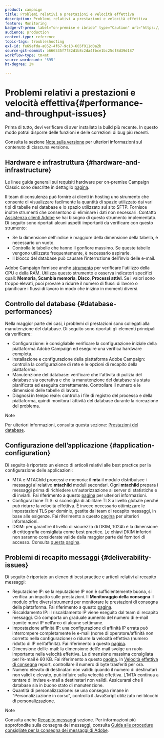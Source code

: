 ```yaml
---
product: campaign
title: Problemi relativi a prestazioni e velocità effettiva
description: Problemi relativi a prestazioni e velocità effettiva
feature: Monitoring
badge-v7-prem: label="on-premise e ibrido" type="Caution" url="https://experienceleague.adobe.com/docs/campaign-classic/using/installing-campaign-classic/architecture-and-hosting-models/hosting-models-lp/hosting-models.html?lang=it" tooltip="Applicabile solo alle distribuzioni on-premise e ibride"
audience: production
content-type: reference
topic-tags: troubleshooting
exl-id: fe69efda-a052-4f67-9c13-665f011d0a2b
source-git-commit: b666535f7f82d1b8c2da4fbce1bc25cf8d39d187
workflow-type: tm+mt
source-wordcount: '695'
ht-degree: 2%

---
```


# Problemi relativi a prestazioni e velocità effettiva{#performance-and-throughput-issues}



Prima di tutto, devi verificare di aver installato la build più recente. In questo modo potrai disporre delle funzioni e delle correzioni di bug più recenti.

Consulta la sezione [Note sulla versione](../../rn/using/latest-release.md) per ulteriori informazioni sul contenuto di ciascuna versione.

## Hardware e infrastruttura {#hardware-and-infrastructure}

Le linee guida generali sui requisiti hardware per on-premise Campaign Classic sono descritte in dettaglio [pagina](https://helpx.adobe.com/it/campaign/kb/hardware-sizing-guide.html).

Il team di consulenza può fornire ai clienti in hosting uno strumento che consente di visualizzare facilmente la quantità di spazio utilizzato dai vari tipi di tabelle nel database e lo spazio utilizzato sul sito SFTP. Fornisce inoltre strumenti che consentono di eliminare i dati non necessari. Contatto [Assistenza clienti Adobe](https://helpx.adobe.com/it/enterprise/admin-guide.html/enterprise/using/support-for-experience-cloud.ug.html) se hai bisogno di questo strumento implementato. Di seguito sono riportati alcuni aspetti importanti da verificare con questo strumento:

* Se la dimensione dell&#39;indice è maggiore della dimensione della tabella, è necessario un vuoto.
* Controlla le tabelle che hanno il gonfiore massimo. Se queste tabelle vengono utilizzate frequentemente, è necessario aspirarle.
* Il blocco del database può causare l’interruzione dell’invio delle e-mail.

Adobe Campaign fornisce anche [strumento](../../production/using/monitoring-processes.md#manual-monitoring) per verificare l&#39;utilizzo della CPU e della RAM. Utilizza questo strumento e osserva indicatori specifici quali: **Memoria**, **Scambia memoria**, **Disco**, **Processi attivi**. Se i valori sono troppo elevati, puoi provare a ridurre il numero di flussi di lavoro o pianificare i flussi di lavoro in modo che inizino in momenti diversi.

## Controllo del database {#database-performances}

Nella maggior parte dei casi, i problemi di prestazioni sono collegati alla manutenzione del database. Di seguito sono riportati gli elementi principali da verificare:

* Configurazione: è consigliabile verificare la configurazione iniziale della piattaforma Adobe Campaign ed eseguire una verifica hardware completa.
* Installazione e configurazione della piattaforma Adobe Campaign: controlla la configurazione di rete e le opzioni di recapito della piattaforma.
* Manutenzione del database: verificare che l&#39;attività di pulizia del database sia operativa e che la manutenzione del database sia stata pianificata ed eseguita correttamente. Controllare il numero e le dimensioni delle tabelle di lavoro.
* Diagnosi in tempo reale: controlla i file di registro del processo e della piattaforma, quindi monitora l’attività del database durante la ricreazione del problema.

>[!NOTE]
>
>Per ulteriori informazioni, consulta questa sezione: [Prestazioni del database](../../production/using/database-performances.md).

## Configurazione dell’applicazione {#application-configuration}

Di seguito è riportato un elenco di articoli relativi alle best practice per la configurazione delle applicazioni:

* MTA e MTAChild processi e memoria: il **mta** il modulo distribuisce i messaggi al relativo **mtachild** moduli secondari. Ogni **mtachild** prepara i messaggi prima di richiedere un&#39;autorizzazione al server di statistiche e di inviarli. Fai riferimento a questo [pagina](../../installation/using/email-deliverability.md) per ulteriori informazioni.
* Configurazione TLS: si sconsiglia di abilitare TLS a livello globale perché può ridurre la velocità effettiva. È invece necessario ottimizzare le impostazioni TLS per dominio, gestite dal team di recapito messaggi, in base alle esigenze. Fai riferimento a questo [pagina](../../installation/using/email-deliverability.md#mx-configuration) per ulteriori informazioni.
* DKIM: per garantire il livello di sicurezza di DKIM, 1024b è la dimensione di crittografia consigliata come best practice. Le chiavi DKIM inferiori non saranno considerate valide dalla maggior parte dei fornitori di accesso. Consulta [questa pagina](https://experienceleague.adobe.com/docs/deliverability-learn/deliverability-best-practice-guide/transition-process/infrastructure.html#authentication).

## Problemi di recapito messaggi {#deliverability-issues}

Di seguito è riportato un elenco di best practice e articoli relativi al recapito messaggi:

* Reputazione IP: se la reputazione IP non è sufficientemente buona, si verifica un impatto sulle prestazioni. Il **Monitoraggio della consegna** Il modulo offre diversi strumenti per monitorare le prestazioni di consegna della piattaforma. Fai riferimento a questo [pagina](../../delivery/using/monitoring-deliverability.md).
* Riscaldamento IP: il riscaldamento IP viene eseguito dal team di recapito messaggi. Ciò comporta un graduale aumento del numero di e-mail tramite nuovi IP nell’arco di alcune settimane.
* Impostazione affinità IP: una configurazione di affinità IP errata può interrompere completamente le e-mail (nome di operatore/affinità non corretto nella configurazione) o ridurre la velocità effettiva (numero ridotto di IP nell’affinità). Fai riferimento a questo [pagina](../../installation/using/email-deliverability.md#list-of-ip-addresses-to-use).
* Dimensione dell’e-mail: la dimensione dell’e-mail svolge un ruolo importante nella velocità effettiva. La dimensione massima consigliata per l’e-mail è 60 KB. Fai riferimento a questo [pagina](https://helpx.adobe.com/legal/product-descriptions/campaign.html). In [Velocità effettiva di consegna](../../reporting/using/global-reports.md#delivery-throughput) report, controllare il numero di byte trasferiti per ora.
* Numero elevato di destinatari non validi: quando il numero di destinatari non validi è elevato, può influire sulla velocità effettiva. L’MTA continua a tentare di inviare e-mail a destinatari non validi. Assicurarsi che il database sia in buono stato di manutenzione.
* Quantità di personalizzazione: se una consegna rimane in &quot;Personalizzazione in corso&quot;, controlla il JavaScript utilizzato nei blocchi di personalizzazione.

>[!NOTE]
>
>Consulta anche [Recapito messaggi](../../delivery/using/about-deliverability.md) sezione. Per informazioni più approfondite sulla consegna dei messaggi, consulta [Guida alle procedure consigliate per la consegna dei messaggi di Adobe](https://experienceleague.adobe.com/docs/deliverability-learn/deliverability-best-practice-guide/introduction.html?lang=it).
